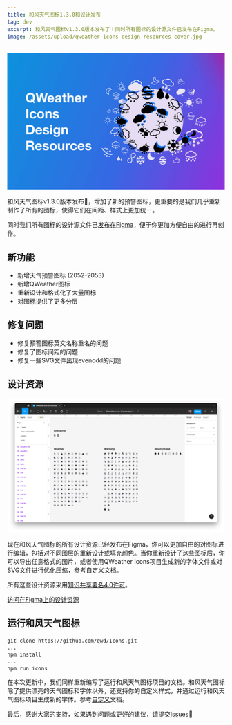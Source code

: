 ```yaml
---
title: 和风天气图标1.3.0和设计发布
tag: dev
excerpt: 和风天气图标v1.3.0版本发布了！同时所有图标的设计源文件已发布在Figma。
image: /assets/upload/qweather-icons-design-resources-cover.jpg
---
```

![图标设计资源](/assets/upload/qweather-icons-design-resources-cover.jpg)

和风天气图标v1.3.0版本发布🚀，增加了新的预警图标，更重要的是我们几乎重新制作了所有的图标，使得它们在间距、样式上更加统一。

同时我们所有图标的设计源文件已[发布在Figma](https://www.figma.com/community/file/1196353857920331062)，便于你更加方便自由的进行再创作。

## 新功能

- 新增天气预警图标 (2052-2053)
- 新增QWeather图标
- 重新设计和格式化了大量图标
- 对图标提供了更多分层

## 修复问题

- 修复预警图标英文名称重名的问题
- 修复了图标间距的问题
- 修复一些SVG文件出现evenodd的问题

## 设计资源

![在Figma中的图标设计文件](/assets/upload/qweather-icons-in-figma.png)

现在和风天气图标的所有设计资源已经发布在Figma，你可以更加自由的对图标进行编辑，包括对不同图层的重新设计或填充颜色。当你重新设计了这些图标后，你可以导出任意格式的图片，或者使用QWeather Icons项目生成新的字体文件或对SVG文件进行优化压缩，参考[自定义](https://icons.qweather.com/customize/)文档。

所有这些设计资源采用[知识共享署名4.0许可](https://creativecommons.org/licenses/by/4.0/deed.zh)。

[访问在Figma上的设计资源](https://www.figma.com/community/file/1196353857920331062)

## 运行和风天气图标

```
git clone https://github.com/qwd/Icons.git
...
npm install
...
npm run icons
```

在本次更新中，我们同样重新编写了运行和风天气图标项目的文档。和风天气图标除了提供漂亮的天气图标和字体以外，还支持你的自定义样式，并通过运行和风天气图标项目生成新的字体。参考[自定义](https://icons.qweather.com/customize/)文档。

最后，感谢大家的支持，如果遇到问题或更好的建议，请[提交Issues](https://github.com/qwd/Icons/issues)🙏

